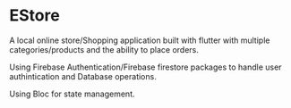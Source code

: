 # EStore

A local online store/Shopping application built with flutter with multiple categories/products and the ability to place orders.

Using Firebase Authentication/Firebase firestore packages to handle user authintication and Database operations.

Using Bloc for state management.
